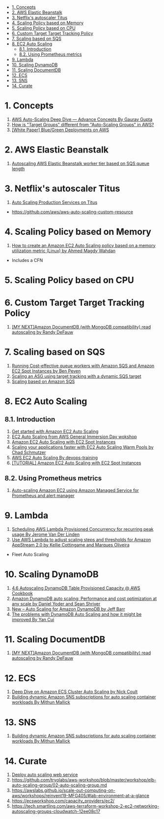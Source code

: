
<!-- TOC -->

- [1. Concepts](#1-concepts)
- [2. AWS Elastic Beanstalk](#2-aws-elastic-beanstalk)
- [3. Netflix's autoscaler Titus](#3-netflixs-autoscaler-titus)
- [4. Scaling Policy based on Memory](#4-scaling-policy-based-on-memory)
- [5. Scaling Policy based on CPU](#5-scaling-policy-based-on-cpu)
- [6. Custom Target Target Tracking Policy](#6-custom-target-target-tracking-policy)
- [7. Scaling based on SQS](#7-scaling-based-on-sqs)
- [8. EC2 Auto Scaling](#8-ec2-auto-scaling)
  - [8.1. Introduction](#81-introduction)
  - [8.2. Using Prometheus metrics](#82-using-prometheus-metrics)
- [9. Lambda](#9-lambda)
- [10. Scaling DynamoDB](#10-scaling-dynamodb)
- [11. Scaling DocumentDB](#11-scaling-documentdb)
- [12. ECS](#12-ecs)
- [13. SNS](#13-sns)
- [14. Curate](#14-curate)

<!-- /TOC -->

# 1. Concepts

1. [AWS Auto-Scaling Deep Dive — Advance Concepts By Gaurav Gupta](https://gauravguptacloud.medium.com/aws-auto-scaling-deep-dive-advance-concepts-7f4fa4d46d58)
2. [How is "Target Groups" different from "Auto-Scaling Groups" in AWS?](https://stackoverflow.com/questions/48529074/how-is-target-groups-different-from-auto-scaling-groups-in-aws)
3. [[White Paper] Blue/Green Deployments on AWS](https://docs.aws.amazon.com/whitepapers/latest/blue-green-deployments/introduction.html)

# 2. AWS Elastic Beanstalk
1. [Autoscaling AWS Elastic Beanstalk worker tier based on SQS queue length](https://blog.cbeer.info/2016/autoscaling-elasticbeanstalk-workers-sqs-length/)

# 3. Netflix's autoscaler Titus

1. [Auto Scaling Production Services on Titus](https://netflixtechblog.com/auto-scaling-production-services-on-titus-1f3cd49f5cd7)
- https://github.com/aws/aws-auto-scaling-custom-resource

# 4. Scaling Policy based on Memory

1. [How to create an Amazon EC2 Auto Scaling policy based on a memory utilization metric (Linux) by Ahmed Magdy Wahdan](https://aws.amazon.com/blogs/mt/create-amazon-ec2-auto-scaling-policy-memory-utilization-metric-linux/)
- Includes a CFN

# 5. Scaling Policy based on CPU

# 6. Custom Target Target Tracking Policy

1. [[MY NEXT]Amazon DocumentDB (with MongoDB compatibility) read autoscaling by Randy DeFauw](https://aws.amazon.com/blogs/database/amazon-documentdb-with-mongodb-compatibility-read-autoscaling/)

# 7. Scaling based on SQS

1. [Running Cost-effective queue workers with Amazon SQS and Amazon EC2 Spot Instances by Ben Peven ](https://aws.amazon.com/blogs/compute/running-cost-effective-queue-workers-with-amazon-sqs-and-amazon-ec2-spot-instances/)
2. [Scaling an ASG using target tracking with a dynamic SQS target](https://aws.amazon.com/blogs/compute/scaling-an-asg-using-target-tracking-with-a-dynamic-sqs-target/)
3. [Scaling based on Amazon SQS](https://docs.aws.amazon.com/autoscaling/ec2/userguide/as-using-sqs-queue.html)

# 8. EC2 Auto Scaling

## 8.1. Introduction

1. [Get started with Amazon EC2 Auto Scaling](https://docs.aws.amazon.com/autoscaling/ec2/userguide/get-started-with-ec2-auto-scaling.html)
2. [EC2 Auto Scaling from AWS General Immersion Day wokshop](https://catalog.us-east-1.prod.workshops.aws/workshops/f3a3e2bd-e1d5-49de-b8e6-dac361842e76/en-US/basic-modules/10-ec2/ec2-auto-scaling/ec2-auto-scaling)
3. [Amazon EC2 Auto Scaling with EC2 Spot Instances](https://aws.amazon.com/getting-started/hands-on/ec2-auto-scaling-spot-instances/)
4. [Scaling your applications faster with EC2 Auto Scaling Warm Pools by Chad Schmutzer](https://aws.amazon.com/blogs/compute/scaling-your-applications-faster-with-ec2-auto-scaling-warm-pools/)
5. [AWS EC2 Auto Scaling By devops-training](https://tkssharma-devops.gitbook.io/devops-training/syllabus/untitled/aws-compute/aws-ec2-auto-scaling)
6. [[TUTORIAL] Amazon EC2 Auto Scaling with EC2 Spot Instances](https://aws.amazon.com/getting-started/hands-on/ec2-auto-scaling-spot-instances/)

## 8.2. Using Prometheus metrics

1. [Auto-scaling Amazon EC2 using Amazon Managed Service for Prometheus and alert manager](https://aws.amazon.com/blogs/mt/auto-scaling-amazon-ec2-using-amazon-managed-service-for-prometheus-and-alert-manager/)

# 9. Lambda

1. [Scheduling AWS Lambda Provisioned Concurrency for recurring peak usage By Jerome Van Der Linden](https://aws.amazon.com/blogs/compute/scheduling-aws-lambda-provisioned-concurrency-for-recurring-peak-usage/)
2. [Use AWS Lambda to adjust scaling steps and thresholds for Amazon AppStream 2.0 by Kellie Cottingame and Marques Oliveira](https://aws.amazon.com/blogs/desktop-and-application-streaming/use-aws-lambda-to-adjust-scaling-steps-and-thresholds-for-amazon-appstream-2-0/)
- Fleet Auto Scaling

# 10. Scaling DynamoDB

1. [4.6 Autoscaling DynamoDB Table Provisioned Capacity @ AWS Cookbook](https://learning.oreilly.com/library/view/aws-cookbook/9781492092599/ch04.html#auto_scaling_dynamodb_table_provisioned)
2. [Amazon DynamoDB auto scaling: Performance and cost optimization at any scale by Daniel Yoder and Sean Shriver](https://aws.amazon.com/blogs/database/amazon-dynamodb-auto-scaling-performance-and-cost-optimization-at-any-scale/)
3. [New – Auto Scaling for Amazon DynamoDB by Jeff Barr](https://aws.amazon.com/blogs/aws/new-auto-scaling-for-amazon-dynamodb/)
4. [The problems with DynamoDB Auto Scaling and how it might be improved By Yan Cui](https://medium.com/hackernoon/the-problems-with-dynamodb-auto-scaling-and-how-it-might-be-improved-a92029c8c10b)

# 11. Scaling DocumentDB

1. [[MY NEXT]Amazon DocumentDB (with MongoDB compatibility) read autoscaling by Randy DeFauw](https://aws.amazon.com/blogs/database/amazon-documentdb-with-mongodb-compatibility-read-autoscaling/)

# 12. ECS

1. [Deep Dive on Amazon ECS Cluster Auto Scaling by Nick Coult](https://aws.amazon.com/blogs/containers/deep-dive-on-amazon-ecs-cluster-auto-scaling/)
2. [Building dynamic Amazon SNS subscriptions for auto scaling container workloads By Mithun Mallick](https://aws.amazon.com/blogs/compute/building-dynamic-amazon-sns-subscriptions-for-auto-scaling-container-workloads/)

# 13. SNS

1. [Building dynamic Amazon SNS subscriptions for auto scaling container workloads By Mithun Mallick](https://aws.amazon.com/blogs/compute/building-dynamic-amazon-sns-subscriptions-for-auto-scaling-container-workloads/)

# 14. Curate

1. [Deploy auto scaling web service](https://catalog.workshops.aws/general-immersionday/en-US/advanced-modules/compute/auto-scaling)
1. https://github.com/tryolabs/aws-workshop/blob/master/workshop/elb-auto-scaling-group/02-auto-scaling-group.md
2. https://awslabs.github.io/scale-out-computing-on-aws/workshops/reinvent19-MFG405/#lab-environment-at-a-glance
3. https://ecsworkshop.com/capacity_providers/ec2/
4. https://tech.smartling.com/aws-terraform-workshop-2-ec2-networking-autoscaling-groups-cloudwatch-12ee08c17





